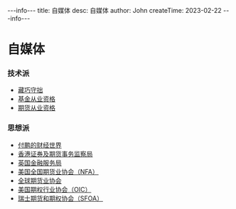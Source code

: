 ---info---
title: 自媒体
desc: 自媒体
author: John
createTime: 2023-02-22
---info---

# 自媒体
### 技术派
+ [藏巧守拙](https://www.zhihu.com/people/azhu-di) 
+ [基金从业资格](http://baoming.amac.org.cn/JJKSreg/page.htm) 
+ [期货从业资格](http://www.cfachina.org/servicesupport/examination/qualificationexamination/zgksbm/) 

### 思想派
+ [付鹏的财经世界](https://www.zhihu.com/people/fupengshuo)
+ [香港证券及期货事务监察局](https://www.sfc.hk/en/)
+ [英国金融服务局](https://www.fca.org.uk/)
+ [美国全国期货业协会（NFA）](https://www.nfa.futures.org/)
+ [全球期货业协会](https://www.fia.org/)
+ [美国期权行业协会（OIC）](https://www.optionseducation.org/)
+ [瑞士期货和期权协会（SFOA）](https://sfoa.org/)